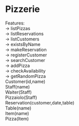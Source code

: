 # Pizzerie
Features:\
-> listPizzas\
-> listReservations\
-> listCustomers\
-> existsByName\
-> makeReservation\
-> registerCustomer\
-> searchCustomer\
-> addPizza\
-> checkAvailability\
-> getRandomPizza\
Customer(id,name)\
Staff(name)\
Waiter(Staff)\
Pizzaiolo(Staff)\
Reservation(customer,date,table)\
Table(name)\
Item(name)\
Pizza(Item)
